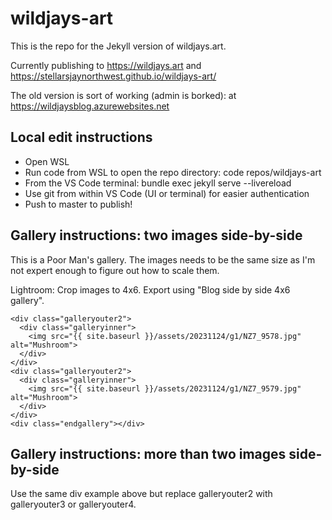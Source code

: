 # wildjays-art

This is the repo for the Jekyll version of wildjays.art.

Currently publishing to https://wildjays.art and https://stellarsjaynorthwest.github.io/wildjays-art/

The old version is sort of working (admin is borked): at https://wildjaysblog.azurewebsites.net

## Local edit instructions
- Open WSL
- Run code from WSL to open the repo directory: code repos/wildjays-art
- From the VS Code terminal: bundle exec jekyll serve --livereload
- Use git from within VS Code (UI or terminal) for easier authentication
- Push to master to publish!

## Gallery instructions: two images side-by-side

This is a Poor Man's gallery. The images needs to be the same size as I'm not expert enough to figure out how to scale them.

Lightroom: Crop images to 4x6. Export using "Blog side by side 4x6 gallery".
```
<div class="galleryouter2">
  <div class="galleryinner">
    <img src="{{ site.baseurl }}/assets/20231124/g1/NZ7_9578.jpg" alt="Mushroom">
  </div>
</div>
<div class="galleryouter2">
  <div class="galleryinner">
    <img src="{{ site.baseurl }}/assets/20231124/g1/NZ7_9579.jpg" alt="Mushroom">
  </div>
</div>
<div class="endgallery"></div>
```

## Gallery instructions: more than two images side-by-side

Use the same div example above but replace galleryouter2 with galleryouter3 or galleryouter4.
